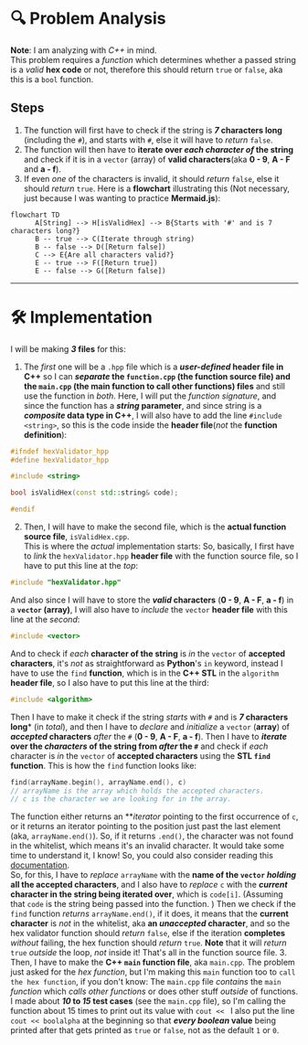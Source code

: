 # 🔍 Problem Analysis
**Note**: I am analyzing with *C++* in mind.  
This problem requires a *function* which determines whether a passed string is a *valid* **hex code** or not, therefore this should return `true` or `false`, aka this is a `bool` function.
## Steps
1. The function will first have to check if the string is ***7* characters long** (including the `#`), and starts with `#`, else it will have to *return* `false`.
2. The function will then have to **iterate over *each character of* the string** and check if it is in a `vector` (array) of **valid characters**(aka **0 - 9**, **A - F** and **a - f**).
3. If even *one* of the characters is invalid, it should *return* `false`, else it should *return* `true`.
Here is a **flowchart** illustrating this (Not necessary, just because I was wanting to practice **Mermaid.js**):
``` mermaid
flowchart TD
      A[String] --> H[isValidHex] --> B{Starts with '#' and is 7 characters long?}
      B -- true --> C(Iterate through string)
      B -- false --> D([Return false])
      C --> E{Are all characters valid?}
      E -- true --> F([Return true])
      E -- false --> G([Return false])
```
___
# 🛠 Implementation
I will be making ***3* files** for this:
1. The *first* one will be a `.hpp` file which is a ***user-defined* header file in C++** so I can ***separate* the `function.cpp`  (the function source file) and the `main.cpp` (the main function to call other functions) files** and still use the function in *both*. Here, I will put the *function signature*, and since the function has a ***string* parameter**, and since string is a ***composite* data type in C++**, I will also have to add the line `#include <string>`, so this is the code inside the **header file**(*not* the **function definition**):
``` C++
#ifndef hexValidator_hpp
#define hexValidator_hpp

#include <string>

bool isValidHex(const std::string& code);

#endif
```
2. Then, I will have to make the second file, which is the **actual function source file**, `isValidHex.cpp`.  
This is where the *actual* implementation starts:
So, basically, I first have to *link* the `hexValidator.hpp` **header file** with the function source file, so I have to put this line at the *top*:
``` C++
#include "hexValidator.hpp"
```
And also since I will have to store the ***valid* characters** (**0 - 9**, **A - F**, **a - f**) in a **`vector` (array)**, I will also have to *include* the `vector` **header file** with this line at the *second*:
``` C++
#include <vector>
```
And to check if *each* **character of the string** is *in* the `vector` of **accepted characters**, it's *not* as straightforward as **Python**'s `in` keyword, instead I have to use the `find` **function**, which is in the **C++ STL** in the `algorithm` **header file**, so I also have to put this line at the third:
``` C++
#include <algorithm>
```
Then I have to make it check if the string *starts* with `#` and is ***7* characters long*** (in *total*), and then I have to *declare* and *initialize* a `vector` (**array**) of ***accepted* characters** *after* the `#` (**0 - 9**, **A - F**, **a - f**).
Then I have to ***iterate* over the *characters* of the string from *after* the `#`** and check if *each* character is *in* the `vector` of **accepted characters** using the **STL `find` function**.
This is how the `find` function looks like:
``` C++
find(arrayName.begin(), arrayName.end(), c)
// arrayName is the array which holds the accepted characters.
// c is the character we are looking for in the array.
```
The function either returns an ***iterator* pointing to the first occurrence of `c`, or it returns an iterator pointing to the position just past the last element (aka, `arrayName.end()`). So, if it returns `.end()`, the character was not found in the whitelist, which means it's an invalid character.
It would take some time to understand it, I know! So, you could also consider reading this [documentation](https://cplusplus.com/reference/Algorithm/Find/).  
So, for this, I have to *replace* `arrayName` with the **name of the `vector` *holding* all the accepted characters**, and I also have to *replace* `c` with the ***current* character in the string being iterated over**, which is `code[i]`. (Assuming that `code` is the string being passed into the function. )
Then we check if the `find` function *returns* `arrayName.end()`, if it does, it means that the **current character** is *not* in the whitelist, aka **an *unaccepted* character**, and so the hex validator function should *return* `false`, else if the iteration **completes** *without* failing, the hex function should *return* `true`.
**Note** that it will *return* `true` *outside* the loop, *not* inside it!
That's all in the function source file.
3. Then, I have to make the **C++ `main` function file**, aka `main.cpp`. The problem just asked for the *hex function*, but I'm making this `main` function too to `call the hex function`, if you don't know: The `main.cpp` file *contains* the `main` *function* which *calls other functions* or does other stuff *outside* of functions.
I made about ***10* to *15* test cases** (see the `main.cpp` file), so I'm calling the function about 15 times to print out its value with `cout << `
I also put the line `cout << boolalpha` at the beginning so that ***every* *boolean* value** being printed after that gets printed as `true` or `false`, not as the default `1` or `0`.